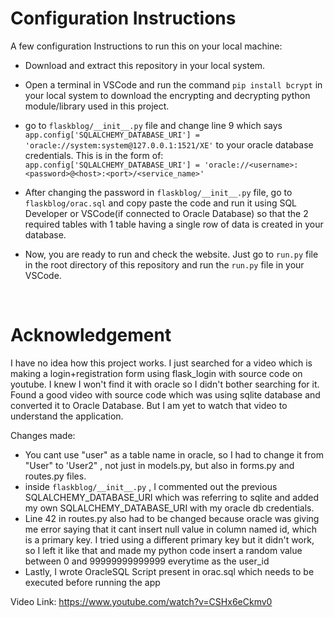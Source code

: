 <h1>
Configuration Instructions 
</h1>
A few configuration Instructions to run this on your local machine:

- Download and extract this repository in your local system.

- Open a terminal in VSCode and run the command ```pip install bcrypt``` in your local system to download the encrypting and decrypting python module/library used in this project.

- go to `flaskblog/__init__.py` file and change line 9 which says ```app.config['SQLALCHEMY_DATABASE_URI'] = 'oracle://system:system@127.0.0.1:1521/XE'``` to your oracle database credentials. This is in the form of: 
```app.config['SQLALCHEMY_DATABASE_URI'] = 'oracle://<username>:<password>@<host>:<port>/<service_name>'```

- After changing the password in `flaskblog/__init__.py` file, go to `flaskblog/orac.sql` and copy paste the code and run it using SQL Developer or VSCode(if connected to Oracle Database) so that the 2 required tables with 1 table having a single row of data is created in your database.

- Now, you are ready to run and check the website. Just go to `run.py` file in the root directory of this repository and run the `run.py` file in your VSCode.


<br>

<h1>
Acknowledgement
</h1>

I have no idea how this project works. I just searched for a video which is making a login+registration form using flask_login with source code on youtube. I knew I won't find it with oracle so I didn't bother searching for it. Found a good video with source code which was using sqlite database and converted it to Oracle Database. But I am yet to watch that video to understand the application.

Changes made: 
- You cant use "user" as a table name in oracle, so I had to change it from "User" to 'User2" , not just in models.py, but also in forms.py and routes.py files.
- inside `flaskblog/__init__.py` , I commented out the previous SQLALCHEMY_DATABASE_URI which was referring to sqlite and added my own SQLALCHEMY_DATABASE_URI with my oracle db credentials.
- Line 42 in routes.py also had to be changed because oracle was giving me error saying that it cant insert null value in column named id, which is a primary key. I tried using a different primary key but it didn't work, so I left it like that and made my python code insert a random value between 0 and 99999999999999 everytime as the user_id
- Lastly, I wrote OracleSQL Script present in orac.sql which needs to be executed before running the app

Video Link: https://www.youtube.com/watch?v=CSHx6eCkmv0
